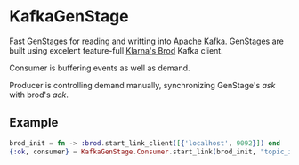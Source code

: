 # KafkaGenStage
Fast GenStages for reading and writting into [Apache Kafka](https://kafka.apache.org/).
GenStages are built using excelent feature-full [Klarna's Brod](https://github.com/klarna/brod) 
Kafka client.

Consumer is buffering events as well as demand.

Producer is controlling demand manually, synchronizing GenStage's *ask* with brod's *ack*.

## Example

```elixir
brod_init = fn -> :brod.start_link_client([{'localhost', 9092}]) end
{:ok, consumer} = KafkaGenStage.Consumer.start_link(brod_init, "topic_id", read_until: :latest)
```
